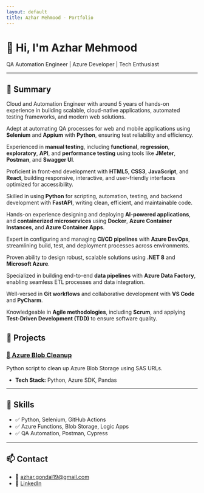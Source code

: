 ```yaml
---
layout: default
title: Azhar Mehmood - Portfolio
---
```


# 👋 Hi, I'm Azhar Mehmood

QA Automation Engineer | Azure Developer | Tech Enthusiast

---

## 🧾 Summary

Cloud and Automation Engineer with around 5 years of hands-on experience in building scalable, cloud-native applications, automated testing frameworks, and modern web solutions.

Adept at automating QA processes for web and mobile applications using **Selenium** and **Appium** with **Python**, ensuring test reliability and efficiency.

Experienced in **manual testing**, including **functional**, **regression**, **exploratory**, **API**, and **performance testing** using tools like **JMeter**, **Postman**, and **Swagger UI**.

Proficient in front-end development with **HTML5**, **CSS3**, **JavaScript**, and **React**, building responsive, interactive, and user-friendly interfaces optimized for accessibility.

Skilled in using **Python** for scripting, automation, testing, and backend development with **FastAPI**, writing clean, efficient, and maintainable code.

Hands-on experience designing and deploying **AI-powered applications**, and **containerized microservices** using **Docker**, **Azure Container Instances**, and **Azure Container Apps**.

Expert in configuring and managing **CI/CD pipelines** with **Azure DevOps**, streamlining build, test, and deployment processes across environments.

Proven ability to design robust, scalable solutions using **.NET 8** and **Microsoft Azure**.

Specialized in building end-to-end **data pipelines** with **Azure Data Factory**, enabling seamless ETL processes and data integration.

Well-versed in **Git workflows** and collaborative development with **VS Code** and **PyCharm**.

Knowledgeable in **Agile methodologies**, including **Scrum**, and applying **Test-Driven Development (TDD)** to ensure software quality.


## 🚀 Projects


### [🔹 Azure Blob Cleanup](https://github.com/haroonkhan/blob-cleaner)
Python script to clean up Azure Blob Storage using SAS URLs.

- **Tech Stack:** Python, Azure SDK, Pandas

---

## 🧠 Skills

- ✅ Python, Selenium, GitHub Actions
- ✅ Azure Functions, Blob Storage, Logic Apps
- ✅ QA Automation, Postman, Cypress

---

## 📫 Contact

- 📧 azhar.gondal19@gmail.com
- 🔗 [LinkedIn](https://linkedin.com/in/azhar-gondal19)
